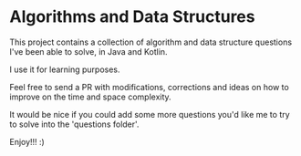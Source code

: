 # Algorithms and Data Structures

This project contains a collection of algorithm and data structure questions I've been able to solve, in Java and Kotlin.

I use it for learning purposes.

Feel free to send a PR with modifications, corrections and ideas on how to improve on the time and space complexity.

It would be nice if you could add some more questions you'd like me to try to solve into the 'questions folder'.

Enjoy!!! :)
